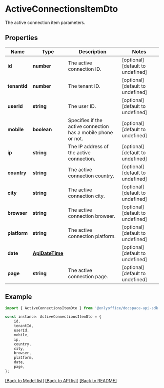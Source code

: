 # ActiveConnectionsItemDto

The active connection item parameters.

## Properties

Name | Type | Description | Notes
------------ | ------------- | ------------- | -------------
**id** | **number** | The active connection ID. | [optional] [default to undefined]
**tenantId** | **number** | The tenant ID. | [optional] [default to undefined]
**userId** | **string** | The user ID. | [optional] [default to undefined]
**mobile** | **boolean** | Specifies if the active connection has a mobile phone or not. | [optional] [default to undefined]
**ip** | **string** | The IP address of the active connection. | [optional] [default to undefined]
**country** | **string** | The active connection country. | [optional] [default to undefined]
**city** | **string** | The active connection city. | [optional] [default to undefined]
**browser** | **string** | The active connection browser. | [optional] [default to undefined]
**platform** | **string** | The active connection platform. | [optional] [default to undefined]
**date** | [**ApiDateTime**](ApiDateTime.md) |  | [optional] [default to undefined]
**page** | **string** | The active connection page. | [optional] [default to undefined]

## Example

```typescript
import { ActiveConnectionsItemDto } from '@onlyoffice/docspace-api-sdk';

const instance: ActiveConnectionsItemDto = {
    id,
    tenantId,
    userId,
    mobile,
    ip,
    country,
    city,
    browser,
    platform,
    date,
    page,
};
```

[[Back to Model list]](../README.md#documentation-for-models) [[Back to API list]](../README.md#documentation-for-api-endpoints) [[Back to README]](../README.md)
